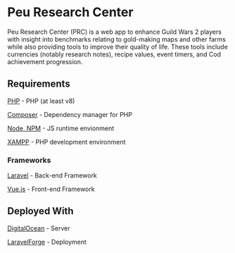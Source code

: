 # Peu Research Center

Peu Research Center (PRC) is a web app to enhance Guild Wars 2 players with insight into benchmarks relating to gold-making maps and other farms while also providing tools to improve their quality of life. These tools include currencies (notably research notes), recipe values, event timers, and Cod achievement progression. 

## Requirements
[PHP](https://www.php.net/) - PHP (at least v8)

[Composer](https://getcomposer.org/) - Dependency manager for PHP

[Node, NPM](https://nodejs.org/en) - JS runtime envionment

[XAMPP](https://www.apachefriends.org/) - PHP development environment

### Frameworks
[Laravel](https://laravel.com/) - Back-end Framework

[Vue.js](https://vuejs.org/) - Front-end Framework

## Deployed With
[DigitalOcean](https://www.digitalocean.com/) - Server

[LaravelForge](https://forge.laravel.com/) - Deployment

